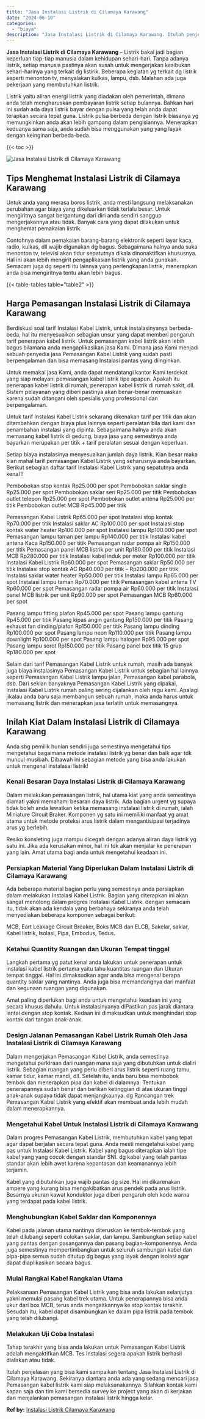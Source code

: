 ```yaml
---
title: "Jasa Instalasi Listrik di Cilamaya Karawang"
date: "2024-06-10"
categories: 
  - "biaya"
description: "Jasa Instalasi Listrik di Cilamaya Karawang. Itulah penjelasan yang bisa kami sampaikan tentang Jasa Instalasi Listrik di Cilamaya Karawang. Sekiranya dianta..."
---
```


**Jasa Instalasi Listrik di Cilamaya Karawang** – Listrik bakal jadi bagian keperluan tiap-tiap manusia dalam kehidupan sehari-hari. Tanpa adanya listrik, setiap manusia pastinya akan susah untuk mengerjakan kesibukan sehari-harinya yang terkait dg listirik. Beberapa kegiatan yg terkait dg listrik seperti menonton tv, menyalakan kulkas, lampu, dsb. Malahan ada juga pekerjaan yang membutuhkan listrik.

Listrik yaitu aliran energi listrik yang diadakan oleh pemerintah, dimana anda telah mengharuskan pembayaran listrik setiap bulannya. Bahkan hari ini sudah ada daya listrik bayar dengan pulsa yang telah anda dapat terapkan secara tepat guna. Listrik pulsa berbeda dengan listrik biasanya yg memungkinkan anda akan lebih gampang dalam pengisiannya. Menerapkan keduanya sama saja, anda sudah bisa menggunakan yang yang layak dengan keinginan berbeda-beda.

{{< toc >}}

![Jasa Instalasi Listrik di Cilamaya Karawang](/images/instalasi-listrik-murah10.png)

## Tips Menghemat Instalasi Listrik di Cilamaya Karawang

Untuk anda yang merasa boros listrik, anda mesti langsung melaksanakan perubahan agar biaya yang dikeluarkan tidak terlalu besar. Untuk mengiritnya sangat bergantung dari diri anda sendiri sanggup mengerjakannya atau tidak. Banyak cara yang dapat dilakukan untuk menghemat pemakaian listrik.

Contohnya dalam pemakaian barang-barang elektronik seperti layar kaca, radio, kulkas, dll wajib digunakan dg bagus. Sebagaimana halnya anda suka menonton tv, televisi akan tidur sepatutnya dikala dinonaktifkan khususnya. Hal ini akan lebih mengirit pengaplikasian listrik yang anda gunakan. Semacam juga dg seperti itu lainnya yang perlengkapan listrik, menerapkan anda bisa mengiritnya tentu akan lebih bagus.

{{< table-tables table="table2" >}}

## Harga Pemasangan Instalasi Listrik di Cilamaya Karawang

Berdiskusi soal tarif Instalasi Kabel Listrik, untuk instalasinyanya berbeda-beda, hal itu menyesuaikan sebagian unsur yang dapat memberi pengaruh tarif penerapan kabel listrik. Untuk pemasangan kabel listrik akan lebih bagus bilamana anda mengaplikasikan jasa Kami. Dimana jasa Kami menjadi sebuah penyedia jasa Pemasangan Kabel Listrik yang sudah pasti berpengalaman dan bisa memasang Instalasi pantas yang diinginkan.

Untuk memakai jasa Kami, anda dapat mendatangi kantor Kami terdekat yang siap melayani pemasangan kabel listrik tipe apapun. Apakah itu penerapan kabel listrik di rumah, penerapan kabel listrik di rumah sakit, dll. Sistem pelayanan yang diberi pastinya akan benar-benar memuaskan karena sudah ditangani oleh spesialis yang professional dan berpengalaman.

Untuk tarif Instalasi Kabel Listrik sekarang dikenakan tarif per titik dan akan ditambahkan dengan biaya plus lainnya seperti peralatan bila dari kami dan penambahan instalasi yang dipinta. Sebagaimana halnya anda akan memasang kabel listrik di gedung, biaya jasa yang semestinya anda bayarkan merupakan per titik + tarif peralatan sesuai dengan keperluan.

Setiap biaya instalasinya menyesuaikan jumlah daya listrik. Kian besar maka kian mahal tarif pemasangan Kabel Listrik yang seharusnya anda bayarkan. Berikut sebagian daftar tarif Instalasi Kabel Listrik yang sepatutnya anda kenal !

Pembobokan stop kontak Rp25.000 per spot Pembobokan saklar single Rp25.000 per spot Pembobokan saklar seri Rp25.000 per titik Pembobokan outlet telepon Rp25.000 per spot Pembobokan outlet antena Rp25.000 per titik Pembobokan outlet MCB Rp45.000 per titik

Pemasangan Kabel Listrik Rp65.000 per spot Instalasi stop kontak Rp70.000 per titik Instalasi saklar AC Rp100.000 per spot Instalasi stop kontak water heater Rp100.000 per spot Instalasi lampu Rp100.000 per spot Pemasangan lampu taman per lampu Rp140.000 per titik Instalasi kabel antena Kaca Rp150.000 per titik Pemasangan radar pompa air Rp150.000 per titik Pemasangan panel MCB listrik per unit Rp180.000 per titik Instalasi MCB Rp280.000 per titik Instalasi kabel induk per meter Rp100.000 per titik Instalasi Kabel Listrik Rp60.000 per spot Pemasangan saklar Rp50.000 per titik Instalasi stop kontak AC Rp40.000 per titik – Rp200.000 per titik Instalasi saklar water heater Rp50.000 per titik Instalasi lampu Rp65.000 per spot Instalasi lampu taman Rp70.000 per titik Pemasangan kabel antena TV Rp60.000 per spot Pemasangan radar pompa air Rp60.000 per titik Instalasi panel MCB listrik per unit Rp90.000 per spot Pemasangan MCB Rp60.000 per spot

Pasang lampu fitting plafon Rp45.000 per spot Pasang lampu gantung Rp45.000 per titik Pasang kipas angin gantung Rp150.000 per titik Pasang exhaust fan dinding/plafon Rp150.000 per titik Pasang lampu dinding Rp100.000 per spot Pasang lampu neon Rp110.000 per titik Pasang lampu downlight Rp100.000 per spot Pasang lampu halogen Rp95.000 per spot Pasang lampu sorot Rp150.000 per titik Pasang panel box titik 15 grup Rp180.000 per spot

Selain dari tarif Pemasangan Kabel Listrik untuk rumah, masih ada banyak juga biaya instalasinya Pemasangan Kabel Listrik untuk sebagian hal lainnya seperti Pemasangan Kabel Listrik lampu jalan, Pemasangan kabel parabola, dsb. Dari sekian banyaknya Pemasangan Kabel Listrik yang dipakai, Instalasi Kabel Listrik rumah paling sering dijalankan oleh regu kami. Apalagi jikalau anda baru saja membangun sebuah rumah, maka anda harus untuk memasang listrik dan menerapkan jasa terlatih untuk memasangnya.

## Inilah Kiat Dalam Instalasi Listrik di Cilamaya Karawang


Anda sbg pemilik hunian sendiri juga semestinya mengetahui tips mengetahui bagaimana metode instalasi listrik yg benar dan baik agar tdk muncul musibah. Dibawah ini sebagian metode yang bisa anda lakukan untuk mengenal instalasai listrik!

### Kenali Besaran Daya Instalasi Listrik di Cilamaya Karawang

Dalam melakukan pemasangan listrik, hal utama kiat yang anda semestinya diamati yakni memahami besaran daya listrik. Ada bagian urgent yg supaya tidak boleh anda lewatkan ketika memasang instalasi listrik di rumah, ialah Miniature Circuit Braker. Komponen yg satu ini memiliki manfaat yg amat utama untuk metode proteksi arus listrik dalam mengantisipasi terjadinya arus yg berlebih.

Resiko konsleting juga mampu dicegah dengan adanya aliran daya listrik yg satu ini. Jika ada kerusakan minor, hal ini tdk akan menjalar ke penerapan yang lain. Amat utama bagi anda untuk mengetahui keadaan ini.

### Persiapkan Material Yang Diperlukan Dalam Instalasi Listrik di Cilamaya Karawang

Ada beberapa material bagian perlu yang semestinya anda persiapkan dalam melakukan Instalasi Kabel Listrik. Bagian yang diterapkan ini akan sangat menolong dalam progres Instalasi Kabel Listrik. dengan semacam itu, tidak akan ada kendala yang berbahaya sekiranya anda telah menyediakan beberapa komponen sebagai berikut:

MCB, Eart Leakage Circuit Breaker, Boks MCB dan ELCB, Sakelar, saklar, Kabel listrik, Isolasi, Pipa, Embodus, Tedus.

### Ketahui Quantity Ruangan dan Ukuran Tempat tinggal

Langkah pertama yg patut kenal anda lakukan untuk penerapan untuk instalasi kabel listrik pertama yaitu tahu kuantitas ruangan dan Ukuran tempat tinggal. Hal ini dimaksudkan agar anda bisa mengenal berapa quantity saklar yang nantinya. Anda juga bisa memandangnya dari manfaat dan kegunaan ruangan yang digunakan.

Amat paling diperlukan bagi anda untuk mengetahui keadaan ini yang secara khusus dahulu. Untuk instalasinyanya diPastikan pas jarak diantara lantai dengan stop kontak. Kedaan ini dimaksudkan untuk menghindari stop kontak dari tangan anak-anak.

### Design Jalanan Pemasangan Kabel Listrik Rumah Oleh Jasa Instalasi Listrik di Cilamaya Karawang

Dalam mengerjakan Pemasangan Kabel Listrik, anda semestinya mengetahui perkiraan dari ruangan mana saja yang dibutuhkan untuk dialiri listrik. Sebagian ruangan yang perlu diberi arus listrik seperti ruang tamu, kamar tidur, kamar mandi, dll. Setelah itu, anda baru bisa membobok tembok dan menerapkan pipa dan kabel di dalamnya. Tentukan penerapannya sudah benar dan berikan ketinggian di atas ukuran tinggi anak-anak supaya tidak dapat menjangkaunya. dg Rancangan trek Pemasangan Kabel Listrik yang efektif akan membuat anda lebih mudah dalam menerapkannya.

### Mengetahui Kabel Untuk Instalasi Listrik di Cilamaya Karawang

Dalam progres Pemasangan Kabel Listrik, membutuhkan kabel yang tepat agar dapat berjalan secara tepat guna. Anda mesti mengetahui kabel yang pas untuk Instalasi Kabel Listrik. Kabel yang bagus diterapkan ialah tipe kabel yang yang cocok dengan standar SNI. dg kabel yang telah pantas standar akan lebih awet karena kepantasan dan keamanannya lebih terjamin.

Kabel yang dibutuhkan juga wajib pantas dg size. Hal ini dikarenakan ampere yang kurang bisa mengakibatkan arus pendek pada arus listrik. Besarnya ukuran kawat konduktor juga diberi pengaruh oleh kode warna yang terdapat pada kabel listrik.

### Menghubungkan Kabel Saklar dan Komponennya

Kabel pada jalanan utama nantinya diteruskan ke tembok-tembok yang telah dilubangi seperti colokan saklar, dan lampu. Sambungkan setiap kabel yang pantas dengan pasangannya dan pasang bagian-komponennya. Anda juga semestinya mempertimbangkan untuk seluruh sambungan kabel dan pipa-pipa semua sudah ditutup dg bagus yang layak dengan isolasi agar dapat diaplikasikan secara bagus.

### Mulai Rangkai Kabel Rangkaian Utama

Pelaksanaan Pemasangan Kabel Listrik yang bisa anda lakukan selanjutya yakni memulai pasang kabel trek utama. Untuk penerapannya bisa anda ukur dari box MCB, terus anda mengaitkannya ke stop kontak terakhir. Sesudah itu, kabel dapat disambungkan ke dalam pipa listrik pada tembok yang telah dilubangi.

### Melakukan Uji Coba Instalasi

Tahap terakhir yang bisa anda lakukan untuk Pemasangan Kabel Listrik adalah mengaktifkan MCB. Tes Instalasi segera apakah listrik berhasil dialirkan atau tidak.

Itulah penjelasan yang bisa kami sampaikan tentang Jasa Instalasi Listrik di Cilamaya Karawang. Sekiranya diantara anda ada yang sedang mencari jasa Pemasangan kabel listrik kami siap melaksanakannya. Silahkan kontak kami kapan saja dan tim kami bersedia survey ke project yang akan di kerjakan dan menjalankan pemasangan instalasi listrik hingga kelar.

**Ref by:** [Instalasi Listrik Cilamaya Karawang](https://id.wikipedia.org/wiki/Instalasi)
